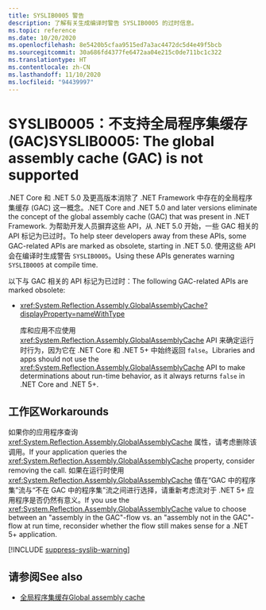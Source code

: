 ```yaml
---
title: SYSLIB0005 警告
description: 了解有关生成编译时警告 SYSLIB0005 的过时信息。
ms.topic: reference
ms.date: 10/20/2020
ms.openlocfilehash: 8e5420b5cfaa9515ed7a3ac4472dc5d4e49f5bcb
ms.sourcegitcommit: 30a686fd4377fe6472aa04e215c0de711bc1c322
ms.translationtype: HT
ms.contentlocale: zh-CN
ms.lasthandoff: 11/10/2020
ms.locfileid: "94439997"
---
```

# <a name="syslib0005-the-global-assembly-cache-gac-is-not-supported"></a><span data-ttu-id="fc44a-103">SYSLIB0005：不支持全局程序集缓存 (GAC)</span><span class="sxs-lookup"><span data-stu-id="fc44a-103">SYSLIB0005: The global assembly cache (GAC) is not supported</span></span>

<span data-ttu-id="fc44a-104">.NET Core 和 .NET 5.0 及更高版本消除了 .NET Framework 中存在的全局程序集缓存 (GAC) 这一概念。</span><span class="sxs-lookup"><span data-stu-id="fc44a-104">.NET Core and .NET 5.0 and later versions eliminate the concept of the global assembly cache (GAC) that was present in .NET Framework.</span></span> <span data-ttu-id="fc44a-105">为帮助开发人员摒弃这些 API，从 .NET 5.0 开始，一些 GAC 相关的 API 标记为已过时。</span><span class="sxs-lookup"><span data-stu-id="fc44a-105">To help steer developers away from these APIs, some GAC-related APIs are marked as obsolete, starting in .NET 5.0.</span></span> <span data-ttu-id="fc44a-106">使用这些 API 会在编译时生成警告 `SYSLIB0005`。</span><span class="sxs-lookup"><span data-stu-id="fc44a-106">Using these APIs generates warning `SYSLIB0005` at compile time.</span></span>

<span data-ttu-id="fc44a-107">以下与 GAC 相关的 API 标记为已过时：</span><span class="sxs-lookup"><span data-stu-id="fc44a-107">The following GAC-related APIs are marked obsolete:</span></span>

- <xref:System.Reflection.Assembly.GlobalAssemblyCache?displayProperty=nameWithType>

  <span data-ttu-id="fc44a-108">库和应用不应使用 <xref:System.Reflection.Assembly.GlobalAssemblyCache> API 来确定运行时行为，因为它在 .NET Core 和 .NET 5+ 中始终返回 `false`。</span><span class="sxs-lookup"><span data-stu-id="fc44a-108">Libraries and apps should not use the <xref:System.Reflection.Assembly.GlobalAssemblyCache> API to make determinations about run-time behavior, as it always returns `false` in .NET Core and .NET 5+.</span></span>

## <a name="workarounds"></a><span data-ttu-id="fc44a-109">工作区</span><span class="sxs-lookup"><span data-stu-id="fc44a-109">Workarounds</span></span>

<span data-ttu-id="fc44a-110">如果你的应用程序查询 <xref:System.Reflection.Assembly.GlobalAssemblyCache> 属性，请考虑删除该调用。</span><span class="sxs-lookup"><span data-stu-id="fc44a-110">If your application queries the <xref:System.Reflection.Assembly.GlobalAssemblyCache> property, consider removing the call.</span></span> <span data-ttu-id="fc44a-111">如果在运行时使用 <xref:System.Reflection.Assembly.GlobalAssemblyCache> 值在“GAC 中的程序集”流与“不在 GAC 中的程序集”流之间进行选择，请重新考虑流对于 .NET 5+ 应用程序是否仍然有意义。</span><span class="sxs-lookup"><span data-stu-id="fc44a-111">If you use the <xref:System.Reflection.Assembly.GlobalAssemblyCache> value to choose between an "assembly in the GAC"-flow vs. an "assembly not in the GAC"-flow at run time, reconsider whether the flow still makes sense for a .NET 5+ application.</span></span>

[!INCLUDE [suppress-syslib-warning](../../../includes/suppress-syslib-warning.md)]

## <a name="see-also"></a><span data-ttu-id="fc44a-112">请参阅</span><span class="sxs-lookup"><span data-stu-id="fc44a-112">See also</span></span>

- [<span data-ttu-id="fc44a-113">全局程序集缓存</span><span class="sxs-lookup"><span data-stu-id="fc44a-113">Global assembly cache</span></span>](../../framework/app-domains/gac.md)
